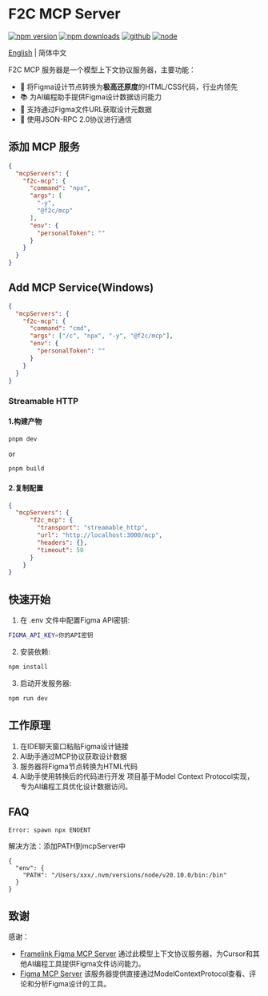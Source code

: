 # F2C MCP Server
[![npm version][npm-version-src]][npm-version-href]
[![npm downloads][npm-downloads-src]][npm-downloads-href]
[![github][github-src]][github-href]
[![node][node-src]][node-href]

[npm-version-src]: https://img.shields.io/npm/v/@f2c/mcp?style=flat&colorA=18181B&colorB=F0DB4F
[npm-version-href]: https://npmjs.com/package/@f2c/mcp
[npm-downloads-src]: https://img.shields.io/npm/dm/@f2c/mcp?style=flat&colorA=18181B&colorB=F0DB4F
[npm-downloads-href]: https://npmjs.com/package/@f2c/mcp
[github-src]: https://img.shields.io/badge/github-@f2c/mcp-blue?style=flat&colorA=18181B&colorB=F0DB4F
[github-href]: https://github.com/f2c-ai/f2c-mcp
[node-src]: https://img.shields.io/node/v/@f2c/mcp?style=flat&colorA=18181B&colorB=F0DB4F
[node-href]: https://nodejs.org/en/about/previous-releases

[English](./README.md) | 简体中文

F2C MCP 服务器是一个模型上下文协议服务器，主要功能：

- 🎨 将Figma设计节点转换为**极高还原度**的HTML/CSS代码，行业内领先
- 📚 为AI编程助手提供Figma设计数据访问能力
- 🚀 支持通过Figma文件URL获取设计元数据
- 🎯 使用JSON-RPC 2.0协议进行通信

## 添加 MCP 服务
```json
{
  "mcpServers": {
    "f2c-mcp": {
      "command": "npx",
      "args": [
        "-y",
        "@f2c/mcp"
      ],
      "env": {
        "personalToken": ""
      }
    }
  }
}
```

## Add MCP Service(Windows)
```json
{
  "mcpServers": {
    "f2c-mcp": {
      "command": "cmd",
      "args": ["/c", "npx", "-y", "@f2c/mcp"],
      "env": {
        "personalToken": ""
      }
    }
  }
}
```
### Streamable HTTP
#### 1.构建产物
```sh
pnpm dev 
```
or
```sh
pnpm build 
```
#### 2.复制配置
```json
{
  "mcpServers": {
      "f2c_mcp": {
        "transport": "streamable_http",
        "url": "http://localhost:3000/mcp",
        "headers": {},
        "timeout": 50
      }
    }
}
```


## 快速开始
1. 在 .env 文件中配置Figma API密钥:
```bash
FIGMA_API_KEY=你的API密钥
 ```

2. 安装依赖:
```bash
npm install
 ```

3. 启动开发服务器:
```bash
npm run dev
 ```

## 工作原理
1. 在IDE聊天窗口粘贴Figma设计链接
2. AI助手通过MCP协议获取设计数据
3. 服务器将Figma节点转换为HTML代码
4. AI助手使用转换后的代码进行开发
项目基于Model Context Protocol实现，专为AI编程工具优化设计数据访问。

## FAQ
```
Error: spawn npx ENOENT
```
解决方法：添加PATH到mcpServer中
```
{
  "env": {
    "PATH": "/Users/xxx/.nvm/versions/node/v20.10.0/bin:/bin"
  }
}
```

## 致谢

感谢：

+ [Framelink Figma MCP Server](https://github.com/GLips/Figma-Context-MCP) 通过此模型上下文协议服务器，为Cursor和其他AI编程工具提供Figma文件访问能力。  
+ [Figma MCP Server](https://github.com/MatthewDailey/figma-mcp) 该服务器提供直接通过ModelContextProtocol查看、评论和分析Figma设计的工具。

